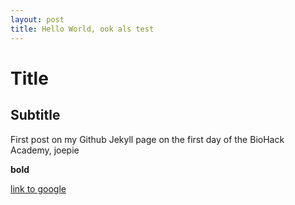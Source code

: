 ```yaml
---
layout: post
title: Hello World, ook als test
---
```


# Title

## Subtitle

First post on my Github Jekyll page on the first day of the BioHack Academy, joepie

**bold**

[link to google](www.google.com)
